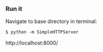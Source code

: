 ### Run it

Navigate to base directory in terminal:


    $ python -m SimpleHTTPServer


http://localhost:8000/
